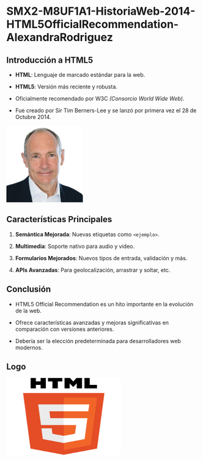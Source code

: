 # SMX2-M8UF1A1-HistoriaWeb-2014-HTML5OfficialRecommendation-AlexandraRodriguez

## Introducción a HTML5

- **HTML**: Lenguaje de marcado estándar para la web.

- **HTML5**: Versión más reciente y robusta.

- Oficialmente recomendado por W3C _(Consorcio World Wide Web)_.

- Fue creado por Sir Tim Berners-Lee  y se lanzó por primera vez el 28 de Octubre 2014.

<img src="https://github.com/alexandra0720/SMX2-M8UF1A1-HistoriaWeb-2014-HTML5OfficialRecommendation-AlexandraRodriguez/blob/main/image.png" alt="Logo" width="200" height="200" />


## Características Principales

1. **Semántica Mejorada**: Nuevas etiquetas como `<ejemplo>`.

2. **Multimedia**: Soporte nativo para audio y video.

3. **Formularios Mejorados**: Nuevos tipos de entrada, validación y más.

4. **APIs Avanzadas**: Para geolocalización, arrastrar y soltar, etc.

## Conclusión

- HTML5 Official Recommendation es un hito importante en la evolución de la web.

- Ofrece características avanzadas y mejoras significativas en comparación con versiones anteriores.

- Debería ser la elección predeterminada para desarrolladores web modernos.

## Logo

<img src="https://github.com/alexandra0720/SMX2-M8UF1A1-HistoriaWeb-2014-HTML5OfficialRecommendation-AlexandraRodriguez/blob/main/logo.png" alt="Logo" width="300" height="200" />
